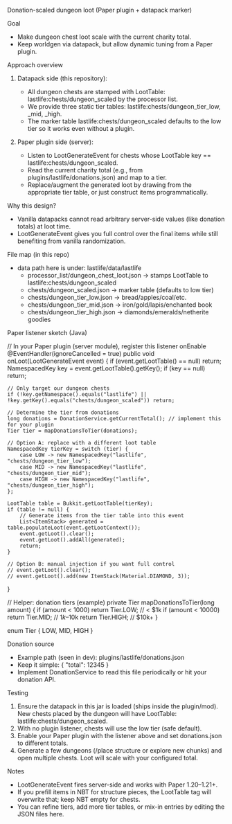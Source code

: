 Donation-scaled dungeon loot (Paper plugin + datapack marker)

Goal
- Make dungeon chest loot scale with the current charity total.
- Keep worldgen via datapack, but allow dynamic tuning from a Paper plugin.

Approach overview
1) Datapack side (this repository):
   - All dungeon chests are stamped with LootTable: lastlife:chests/dungeon_scaled by the processor list.
   - We provide three static tier tables: lastlife:chests/dungeon_tier_low, _mid, _high.
   - The marker table lastlife:chests/dungeon_scaled defaults to the low tier so it works even without a plugin.

2) Paper plugin side (server):
   - Listen to LootGenerateEvent for chests whose LootTable key == lastlife:chests/dungeon_scaled.
   - Read the current charity total (e.g., from plugins/lastlife/donations.json) and map to a tier.
   - Replace/augment the generated loot by drawing from the appropriate tier table, or just construct items programmatically.

Why this design?
- Vanilla datapacks cannot read arbitrary server-side values (like donation totals) at loot time.
- LootGenerateEvent gives you full control over the final items while still benefiting from vanilla randomization.

File map (in this repo)
- data path here is under: lastlife/data/lastlife
  - processor_list/dungeon_chest_loot.json → stamps LootTable to lastlife:chests/dungeon_scaled
  - chests/dungeon_scaled.json → marker table (defaults to low tier)
  - chests/dungeon_tier_low.json → bread/apples/coal/etc.
  - chests/dungeon_tier_mid.json → iron/gold/lapis/enchanted book
  - chests/dungeon_tier_high.json → diamonds/emeralds/netherite goodies

Paper listener sketch (Java)

// In your Paper plugin (server module), register this listener onEnable
@EventHandler(ignoreCancelled = true)
public void onLoot(LootGenerateEvent event) {
    if (event.getLootTable() == null) return;
    NamespacedKey key = event.getLootTable().getKey();
    if (key == null) return;

    // Only target our dungeon chests
    if (!key.getNamespace().equals("lastlife") || !key.getKey().equals("chests/dungeon_scaled")) return;

    // Determine the tier from donations
    long donations = DonationService.getCurrentTotal(); // implement this for your plugin
    Tier tier = mapDonationsToTier(donations);

    // Option A: replace with a different loot table
    NamespacedKey tierKey = switch (tier) {
        case LOW -> new NamespacedKey("lastlife", "chests/dungeon_tier_low");
        case MID -> new NamespacedKey("lastlife", "chests/dungeon_tier_mid");
        case HIGH -> new NamespacedKey("lastlife", "chests/dungeon_tier_high");
    };

    LootTable table = Bukkit.getLootTable(tierKey);
    if (table != null) {
        // Generate items from the tier table into this event
        List<ItemStack> generated = table.populateLoot(event.getLootContext());
        event.getLoot().clear();
        event.getLoot().addAll(generated);
        return;
    }

    // Option B: manual injection if you want full control
    // event.getLoot().clear();
    // event.getLoot().add(new ItemStack(Material.DIAMOND, 3));
}

// Helper: donation tiers (example)
private Tier mapDonationsToTier(long amount) {
    if (amount < 1000) return Tier.LOW;      // < $1k
    if (amount < 10000) return Tier.MID;     // $1k–$10k
    return Tier.HIGH;                        // $10k+
}

enum Tier { LOW, MID, HIGH }

Donation source
- Example path (seen in dev): plugins/lastlife/donations.json
- Keep it simple: { "total": 12345 }
- Implement DonationService to read this file periodically or hit your donation API.

Testing
1) Ensure the datapack in this jar is loaded (ships inside the plugin/mod). New chests placed by the dungeon will have LootTable: lastlife:chests/dungeon_scaled.
2) With no plugin listener, chests will use the low tier (safe default).
3) Enable your Paper plugin with the listener above and set donations.json to different totals.
4) Generate a few dungeons (/place structure or explore new chunks) and open multiple chests. Loot will scale with your configured total.

Notes
- LootGenerateEvent fires server-side and works with Paper 1.20–1.21+.
- If you prefill items in NBT for structure pieces, the LootTable tag will overwrite that; keep NBT empty for chests.
- You can refine tiers, add more tier tables, or mix-in entries by editing the JSON files here.
